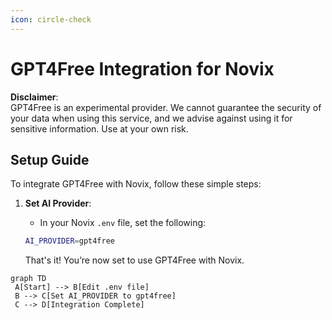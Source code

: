 ```yaml
---
icon: circle-check
---
```


# GPT4Free Integration for Novix

**Disclaimer**:\
GPT4Free is an experimental provider. We cannot guarantee the security of your data when using this service, and we advise against using it for sensitive information. Use at your own risk.

## Setup Guide

To integrate GPT4Free with Novix, follow these simple steps:

1.  **Set AI Provider**:

    * In your Novix `.env` file, set the following:

    ```bash
    AI_PROVIDER=gpt4free
    ```

    That's it! You’re now set to use GPT4Free with Novix.

```mermaid
graph TD
 A[Start] --> B[Edit .env file]
 B --> C[Set AI_PROVIDER to gpt4free]
 C --> D[Integration Complete]
```
